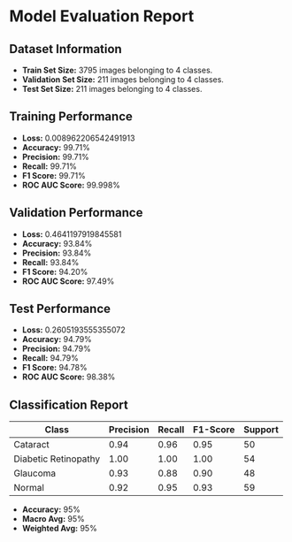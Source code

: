 # Model Evaluation Report

## Dataset Information

- **Train Set Size:** 3795 images belonging to 4 classes.
- **Validation Set Size:** 211 images belonging to 4 classes.
- **Test Set Size:** 211 images belonging to 4 classes.

## Training Performance

- **Loss:** 0.008962206542491913
- **Accuracy:** 99.71%
- **Precision:** 99.71%
- **Recall:** 99.71%
- **F1 Score:** 99.71%
- **ROC AUC Score:** 99.998%

## Validation Performance

- **Loss:** 0.4641197919845581
- **Accuracy:** 93.84%
- **Precision:** 93.84%
- **Recall:** 93.84%
- **F1 Score:** 94.20%
- **ROC AUC Score:** 97.49%

## Test Performance

- **Loss:** 0.2605193555355072
- **Accuracy:** 94.79%
- **Precision:** 94.79%
- **Recall:** 94.79%
- **F1 Score:** 94.78%
- **ROC AUC Score:** 98.38%

## Classification Report

| Class                | Precision | Recall | F1-Score | Support |
|----------------------|-----------|--------|----------|---------|
| Cataract             | 0.94      | 0.96   | 0.95     | 50      |
| Diabetic Retinopathy | 1.00      | 1.00   | 1.00     | 54      |
| Glaucoma             | 0.93      | 0.88   | 0.90     | 48      |
| Normal               | 0.92      | 0.95   | 0.93     | 59      |

- **Accuracy:** 95%
- **Macro Avg:** 95%
- **Weighted Avg:** 95%
